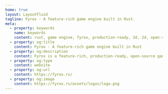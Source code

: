 ```yaml
---
home: true
layout: LayoutFluid
tagline: Fyrox - A feature-rich game engine built in Rust.
meta:
  - property: keywords
    name: keywords
    content: rust, game engine, fyrox, production-ready, 3d, 2d, open-source, gamedev
  - property: og:title
    content: Fyrox - A feature-rich game engine built in Rust
  - property: og:description
    content: Fyrox is a feature-rich, production-ready, open-source game engine written in Rust.
  - property: og:type
    content: website
  - property: og:url
    content: https://fyrox.rs/
  - property: og:image
    content: https://fyrox.rs/assets/logos/logo.png
---
```


<ClientOnly>
<Homepage />
</ClientOnly>